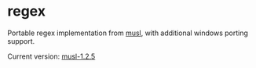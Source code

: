 # regex

Portable regex implementation from [musl](https://musl.libc.org/), with additional windows porting support.

Current version: [musl-1.2.5](https://musl.libc.org/releases/musl-1.2.5.tar.gz)
